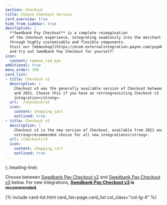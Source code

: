 ```yaml
---
section: Checkout
title: Choose Checkout Version
card_overview: true
hide_from_sidebar: true
description: |
  **Swedbank Pay Checkout** is a complete reimagination
  of the checkout experience, integrating seamlessly into the merchant website
  through highly customizable and flexible components.
  Visit our [demoshop](https://ecom.externalintegration.payex.com/pspdemoshop)
  and try out Swedbank Pay Checkout for yourself!
icon:
  content: remove_red_eye
additional: true
menu_order: 100
card_list:
- title: Checkout v2
  description: |
    Checkout v3 was the generally available version of Checkout between 2018
    and 2021. Choose this if you have an <strong>existing Checkout v3
    integration</strong>.
  url:  /checkout/v2
  icon:
    content: shopping_cart
    outlined: true
- title: Checkout v3
  description: |
    Checkout v3 is the new version of Checkout, available from 2021 and is the
    <strong>recommended choice for all new integrations</strong>.
  url: /checkout/v3
  icon:
    content: shopping_cart
    outlined: true
---
```


{:.heading-line}

Choose between [Swedbank Pay Checkout v2][checkout-2] and [Swedbank Pay
Checkout v3][checkout-3] below. For new integrations, **[Swedbank Pay
Checkout v3][checkout-3] is recommended**.

{% include card-list.html card_list=page.card_list col_class="col-lg-4" %}

[checkout-2]: /checkout/v2
[checkout-3]: /checkout/v3
